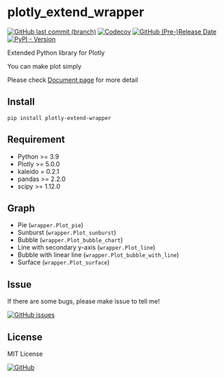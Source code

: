 # plotly_extend_wrapper

[![GitHub last commit (branch)](https://img.shields.io/github/last-commit/Laplusdestiny/plotly_extend_wrapper/main?logo=github)](https://github.com/Laplusdestiny/plotly_extend_wrapper/commits/main/)
[![Codecov](https://img.shields.io/codecov/c/gh/Laplusdestiny/plotly_extend_wrapper?style=flat&logo=codecov)](https://app.codecov.io/gh/Laplusdestiny/plotly_extend_wrapper)
[![GitHub (Pre-)Release Date](https://img.shields.io/github/release-date-pre/Laplusdestiny/plotly_extend_wrapper?logo=github)](https://github.com/Laplusdestiny/plotly_extend_wrapper/releases)
[![PyPI - Version](https://img.shields.io/pypi/v/plotly_extend_wrapper?logo=pypi)](https://pypi.org/project/plotly-extend-wrapper/)


Extended Python library for Plotly

You can make plot simply

Please check [Document page](https://laplusdestiny.github.io/plotly_extend_wrapper/) for more detail

## Install

```
pip install plotly-extend-wrapper
```

## Requirement

- Python >= 3.9
- Plotly >= 5.0.0
- kaleido = 0.2.1
- pandas >= 2.2.0
- scipy >= 1.12.0

## Graph

- Pie (`wrapper.Plot_pie`)
- Sunburst (`wrapper.Plot_sunburst`)
- Bubble (`wrapper.Plot_bubble_chart`)
- Line with secondary y-axis (`wrapper.Plot_line`)
- Bubble with linear line (`wrapper.Plot_bubble_with_line`)
- Surface (`wrapper.Plot_surface`)


## Issue
If there are some bugs, please make issue to tell me!

[![GitHub issues](https://img.shields.io/github/issues/Laplusdestiny/plotly_extend_wrapper?logo=github)](https://github.com/Laplusdestiny/plotly_extend_wrapper/issues)

## License
MIT License

[![GitHub](https://img.shields.io/github/license/Laplusdestiny/plotly_extend_wrapper?logo=github)](https://github.com/Laplusdestiny/plotly_extend_wrapper?tab=MIT-1-ov-file#MIT-1-ov-file)

